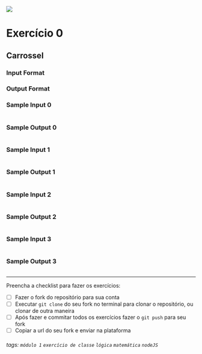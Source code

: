 ![](https://i.imgur.com/xG74tOh.png)

# Exercício 0

## Carrossel


  
### Input Format



### Output Format



### Sample Input 0

```javascript

```
### Sample Output 0

```javascript

```
### Sample Input 1

```javascript

```
### Sample Output 1

```javascript

```
### Sample Input 2

```javascript

```
### Sample Output 2

```javascript

```
### Sample Input 3

```javascript

```
### Sample Output 3

```javascript

```
---

Preencha a checklist para fazer os exercícios:

-   [ ] Fazer o fork do repositório para sua conta
-   [ ] Executar `git clone` do seu fork no terminal para clonar o repositório, ou clonar de outra maneira
-   [ ] Após fazer e commitar todos os exercícios fazer o `git push` para seu fork
-   [ ] Copiar a url do seu fork e enviar na plataforma

###### tags: `módulo 1` `exercício de classe` `lógica` `matemática` `nodeJS`
